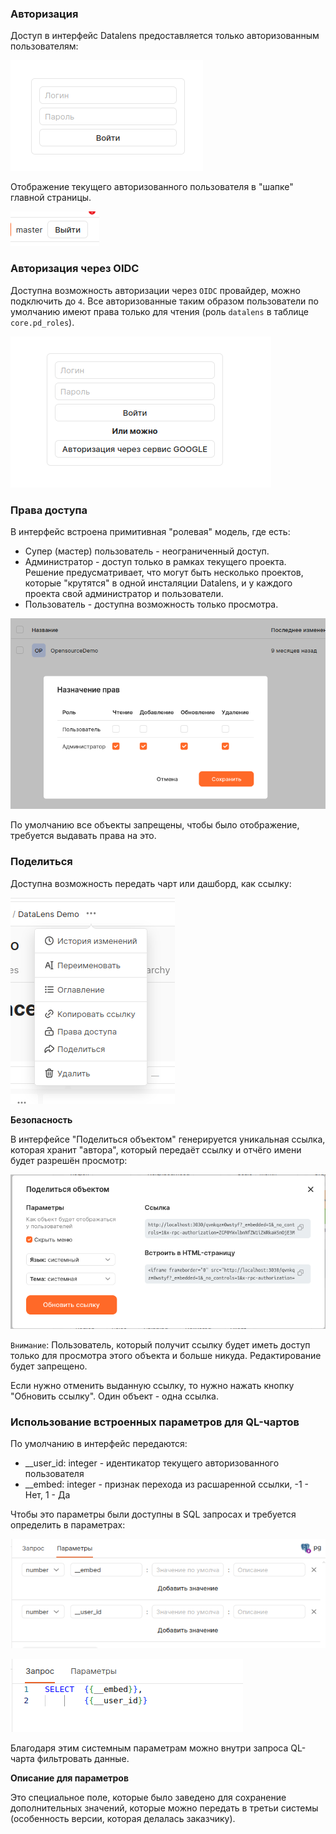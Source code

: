 ### Авторизация

Доступ в интерфейс Datalens предоставляется только авторизованным пользователям:

![Авторизация](pics/image3.png)

Отображение текущего авторизованного пользователя в "шапке" главной страницы.

![Логин авторизованного пользователя](pics/image4.png)

### Авторизация через OIDC

Доступна возможность авторизации через `OIDC` провайдер, можно подключить до `4`. Все авторизованные таким образом пользователи по умолчанию имеют права только для чтения (роль `datalens` в таблице `core.pd_roles`).

![OIDC](pics/image8.png)

### Права доступа

В интерфейс встроена примитивная "ролевая" модель, где есть:

* Супер (мастер) пользователь - неограниченный доступ.
* Администратор - доступ только в рамках текущего проекта. Решение предусматривает, что могут быть несколько проектов, которые "крутятся" в одной инсталяции Datalens, и у каждого проекта свой администратор и пользователи.
* Пользователь - доступна возможность только просмотра.

![Назначение прав](pics/image5.png)

По умолчанию все объекты запрещены, чтобы было отображение, требуется выдавать права на это.

### Поделиться

Доступна возможность передать чарт или дашборд, как ссылку:

![Поделиться](pics/image6.png)

__Безопасность__

В интерфейсе "Поделиться объектом" генерируется уникальная ссылка, которая хранит "автора", который передаёт ссылку и отчёго имени будет разрешён просмотр:

![Поделиться объектом](pics/image7.png)

`Внимание`: Пользователь, который получит ссылку будет иметь доступ только для просмотра этого объекта и больше никуда. Редактирование будет запрещено.

Если нужно отменить выданную ссылку, то нужно нажать кнопку "Обновить ссылку". Один объект - одна ссылка.

### Использование встроенных параметров для QL-чартов

По умолчанию в интерфейс передаются:

* __user_id: integer - идентикатор текущего авторизованного пользователя
* __embed: integer - признак перехода из расшаренной ссылки, -1 - Нет, 1 - Да

Чтобы это параметры были доступны в SQL запросах и требуется определить в параметрах:

![Параметры](pics/image1.png)

![Запрос](pics/image2.png)

Благодаря этим системным параметрам можно внутри запроса QL-чарта фильтровать данные.

__Описание для параметров__

Это специальное поле, которые было заведено для сохранение дополнительных значений, которые можно передать в третьи системы (особенность версии, которая делалась заказчику).
